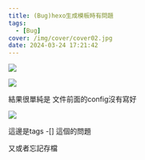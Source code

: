 ```yaml
---
title: (Bug)hexo生成模板時有問題
tags:
  - [Bug]
cover: /img/cover/cover02.jpg
date: 2024-03-24 17:21:42
---
```

![](../img/202403/20240324_1.jpeg)

![](../img/202403/20240324_2.jpeg)

結果很單純是 文件前面的config沒有寫好

![](../img/202403/20240324_3.jpeg)

這邊是tags -[] 這個的問題

又或者忘記存檔